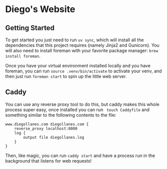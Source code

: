 # Diego's Website

## Getting Started

To get started you just need to run `uv sync`, which will install all the dependencies that this project requires (namely Jinja2 and Gunicorn).
You will also need to install foreman with your favorite package manager: `brew install foreman`.

Once you have your virtual environment installed locally and you have foreman, you can run `source .venv/bin/activate` to activate your venv, and then just run `foreman start` to spin up the little web server.

## Caddy

You can use any reverse proxy tool to do this, but caddy makes this whole process super easy, once installed you can run ` touch Caddyfile` and something similar to the following contents to the file: 

```caddy
www.diegollanes.com diegollanes.com {
    reverse_proxy localhost:8000
    log {
        output file diegollanes.log
    }
}
```

Then, like magic, you can run `caddy start` and have a process run in the background that listens for web requests!
